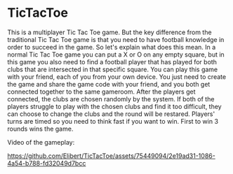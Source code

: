 # TicTacToe

This is a multiplayer Tic Tac Toe game. But the key difference from the traditional Tic Tac Toe game is that you need to have football knowledge in order to succeed in the game. So let's explain what does this mean.
In a normal Tic Tac Toe game you can put a X or O on any empty square, but in this game you also need to find a football player that has played for both clubs that are intersected in that specific square. You can play this game with your friend, each of you from your own device. You just need to create the game and share the game code with your friend, and you both get connected together to the same gameroom. After the players get connected, the clubs are chosen randomly by the system. If both of the players struggle to play with the chosen clubs and find it too difficult, they can choose to change the clubs and the round will be restared. Players' turns are timed so you need to think fast if you want to win. First to win 3 rounds wins the game.

Video of the gameplay: 

https://github.com/Elibert/TicTacToe/assets/75449094/2e19ad31-1086-4a54-b788-fd32049d7bcc

